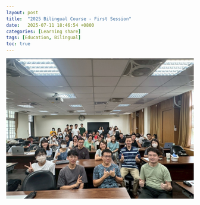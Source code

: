 ```yaml
---
layout: post
title:  "2025 Bilingual Course - First Session"
date:   2025-07-11 18:46:54 +0800
categories: [Learning share]
tags: [Education, Bilingual]
toc: true
---
```


![025 Bilingual Course - First Session](/assets/img/bilingualicon/kH-bilingual-2025-1st.jpg)
